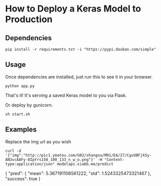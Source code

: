 # How to Deploy a Keras Model to Production

## Dependencies

```pip install -r requirements.txt -i "https://pypi.douban.com/simple"```

## Usage

Once dependencies are installed, just run this to see it in your browser. 

```python app.py```

That's it! It's serving a saved Keras model to you via Flask. 

Or deploy by gunicorn.

```sh start.sh```

## Examples

Replace the img url as you wish

`curl -d '{"img":"http://pic1.ymatou.com/G02/shangou/M01/EA/27/CgvUBFjk5y-AN3vcAAFy-8IpYrs150_100_133_n_w_o.png"}' -H "Content-type:application/json" modelapi.xiabb.me/predict`

{
  "pred": {
    "mean": 5.367191106561222,
    "std": 1.5243325473321467
  },
  "success": true
}
